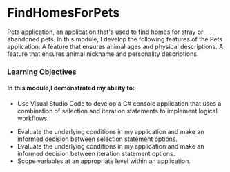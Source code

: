 # FindHomesForPets
Pets application, an application that's used to find homes for stray or abandoned pets. In this module, I develop the following features of the Pets application:  A feature that ensures animal ages and physical descriptions. A feature that ensures animal nickname and personality descriptions.

### Learning Objectives
#### In this module,I demonstrated my ability to:

- Use Visual Studio Code to develop a C# console application that uses a combination of selection and iteration statements to implement logical workflows.
* Evaluate the underlying conditions in my application and make an informed decision between selection statement options.
* Evaluate the underlying conditions in my application and make an informed decision between iteration statement options.
* Scope variables at an appropriate level within an application.
